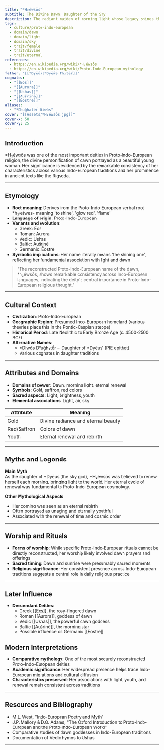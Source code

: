```yaml
---
title: "*H₂éwsōs"
subtitle: The Divine Dawn, Daughter of the Sky
description: The radiant maiden of morning light whose legacy shines through countless Indo-European traditions
tags:
  - culture/proto-indo-european
  - domain/dawn
  - domain/light
  - domain/sky
  - trait/female
  - trait/divine
  - trait/eternal
references:
  - https://en.wikipedia.org/wiki/*H₂éwsōs
  - https://en.wikipedia.org/wiki/Proto-Indo-European_mythology
father: "[[*Dyḗus|*Dyḗws Ph₂tḗr]]"
cognates:
  - "[[Eos]]"
  - "[[Aurora]]"
  - "[[Ushas]]"
  - "[[Aušrinė]]"
  - "[[Ēostre]]"
aliases:
  - "*Dhuĝhatḗr Diwós"
cover: "[[Assets/*H₂éwsōs.jpg]]"
cover-x: 50
cover-y: 25
---
```

##  Introduction
*H₂éwsōs was one of the most important deities in Proto-Indo-European religion, the divine personification of dawn portrayed as a beautiful young woman. Her significance is evidenced by the remarkable consistency of her characteristics across various Indo-European traditions and her prominence in ancient texts like the Rigveda.

---

## Etymology

- **Root meaning**: Derives from the Proto-Indo-European verbal root *h₂(e)wes- meaning 'to shine', 'glow red', 'flame'
- **Language of origin**: Proto-Indo-European
- **Variants and evolution**: 
  - Greek: Eos
  - Roman: Aurora
  - Vedic: Ushas
  - Baltic: Aušrinė
  - Germanic: Ēostre
- **Symbolic implications**: Her name literally means 'the shining one', reflecting her fundamental association with light and dawn

> "The reconstructed Proto-Indo-European name of the dawn, *h₂éwsōs, shows remarkable consistency across Indo-European languages, indicating the deity's central importance in Proto-Indo-European religious thought."

---

##  Cultural Context

- **Civilization**: Proto-Indo-European
- **Geographic Region**: Presumed Indo-European homeland (various theories place this in the Pontic-Caspian steppe)
- **Historical Period**: Late Neolithic to Early Bronze Age (c. 4500-2500 BCE)
- **Alternative Names**:
  - *Diwós Dʰuǵh₂tḗr – 'Daughter of *Dyēus' (PIE epithet)
  - Various cognates in daughter traditions

---

## Attributes and Domains

- **Domains of power**: Dawn, morning light, eternal renewal
- **Symbols**: Gold, saffron, red colors
- **Sacred aspects**: Light, brightness, youth
- **Elemental associations**: Light, air, sky

| Attribute | Meaning |
|-----------|----------|
| Gold | Divine radiance and eternal beauty |
| Red/Saffron | Colors of dawn |
| Youth | Eternal renewal and rebirth |

---

## Myths and Legends

**Main Myth**  
As the daughter of *Dyēus (the sky god), *H₂éwsōs was believed to renew herself each morning, bringing light to the world. Her eternal cycle of renewal was fundamental to Proto-Indo-European cosmology.

**Other Mythological Aspects**
- Her coming was seen as an eternal rebirth
- Often portrayed as unaging and eternally youthful
- Associated with the renewal of time and cosmic order

---

## Worship and Rituals

- **Forms of worship**: While specific Proto-Indo-European rituals cannot be directly reconstructed, her worship likely involved dawn prayers and offerings
- **Sacred timing**: Dawn and sunrise were presumably sacred moments
- **Religious significance**: Her consistent presence across Indo-European traditions suggests a central role in daily religious practice

---

## Later Influence

- **Descendant Deities**:
  - Greek [[Eos]], the rosy-fingered dawn
  - Roman [[Aurora]], goddess of dawn
  - Vedic [[Ushas]], the powerful dawn goddess
  - Baltic [[Aušrinė]], the morning star
  - Possible influence on Germanic [[Ēostre]]

## Modern Interpretations

- **Comparative mythology**: One of the most securely reconstructed Proto-Indo-European deities
- **Academic significance**: Her widespread presence helps trace Indo-European migrations and cultural diffusion
- **Characteristics preserved**: Her associations with light, youth, and renewal remain consistent across traditions

---

## Resources and Bibliography

- M.L. West, "Indo-European Poetry and Myth"
- J.P. Mallory & D.Q. Adams, "The Oxford Introduction to Proto-Indo-European and the Proto-Indo-European World"
- Comparative studies of dawn goddesses in Indo-European traditions
- Documentation of Vedic hymns to Ushas

---